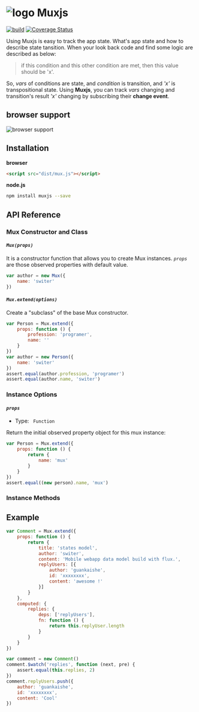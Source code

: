 ![logo](http://switer.qiniudn.com/mux-verti.png?imageView/2/w/120) Muxjs
===========
[![build](https://travis-ci.org/switer/muxjs.svg?branch=master)](https://travis-ci.org/switer/muxjs)
[![Coverage Status](https://coveralls.io/repos/switer/muxjs/badge.svg?branch=develop)](https://coveralls.io/r/switer/muxjs?branch=master)

Using Muxjs is easy to track the app state. What's app state and how to describe state tansition. When your look back code and find some logic are described as below:
> if this condition and this other condition are met, then this value should be 'x'.

So,  *vars* of conditions are state, and *condition* is transition, and *'x'* is transpositional state. Using **Muxjs**, you can track  *vars* changing and transition's result *'x'*  changing by
subscribing their **change event**.


## browser support
![browser support](https://ci.testling.com/switer/muxjs.png)

## Installation
**browser**
```html
<script src="dist/mux.js"></script>
```
**node.js**
```bash
npm install muxjs --save
```

## API Reference

### Mux Constructor and Class
#### *`Mux(props)`*
It is a constructor function that allows you to create Mux instances.
*`props`* are those observed properties with default value.
```js
var author = new Mux({
    name: 'switer'
})
```

#### *`Mux.extend(options)`*
Create a "subclass" of the base Mux constructor.
```js
var Person = Mux.extend({
    props: function () {
        profession: 'programer',
        name: ''
    }
})
var author = new Person({
    name: 'switer'
})
assert.equal(author.profession, 'programer')
assert.equal(author.name, 'switer')
```

### Instance Options
#### *`props`*

- Type: ` Function`

Return the initial observed property object for this mux instance:
```js
var Person = Mux.extend({
    props: function () {
        return {
            name: 'mux'
        }
    }
})
assert.equal((new person).name, 'mux')
```

### Instance Methods


## Example
```js
var Comment = Mux.extend({
    props: function () {
        return {
            title: 'states model',
            author: 'switer',
            content: 'Mobile webapp data model build with flux.',
            replyUsers: [{
                author: 'guankaishe',
                id: 'xxxxxxxx',
                content: 'awesome !'
            }]
        }
    },
    computed: {
        replies: {
            deps: ['replyUsers'],
            fn: function () {
                return this.replyUser.length
            }
        }
    }
})

var comment = new Comment()
comment.$watch('replies', function (next, pre) {
    assert.equal(this.replies, 2)
})
comment.replyUsers.push({
    author: 'guankaishe',
    id: 'xxxxxxxx',
    content: 'Cool'
})
```